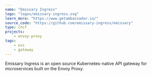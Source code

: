 ```yaml
---
name: "Emissary Ingress"
logo: "logos/emissary-ingress.svg"
learn_more: "https://www.getambassador.io/"
source_code: "https://github.com/emissary-ingress/emissary"
type: cncf
projects:
    - envoy-proxy
tags:
    - oss
    - gateway
---
```

Emissary Ingress is an open source Kubernetes-native API gateway for microservices built on the Envoy Proxy.
